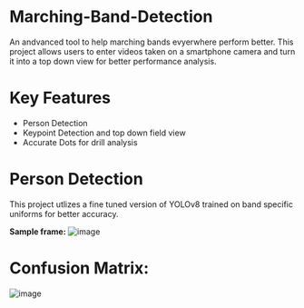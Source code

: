 # Marching-Band-Detection

An andvanced tool to help marching bands evyerwhere perform better. This project allows users to enter videos taken on a smartphone camera and turn it into a top down view for better performance analysis. 

# Key Features

- Person Detection
- Keypoint Detection and top down field view
- Accurate Dots for drill analysis

# Person Detection

This project utlizes a fine tuned version of YOLOv8 trained on band specific uniforms for better accuracy. 

**Sample frame:**
![image](https://github.com/user-attachments/assets/12a738a5-04b4-47a2-ad34-7ad724231a12)

# Confusion Matrix:
![image](https://github.com/user-attachments/assets/87676c82-f47a-4668-86fd-ffae3e35ff94)

